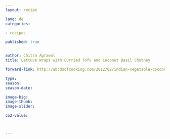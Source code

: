 ```yaml
---
layout: recipe

lang: de
categories:

- recipes

published: true


author: Chitra Agrawal
title: Lettuce Wraps with Curried Tofu and Coconut Basil Chutney

forward-link: http://abcdsofcooking.com/2012/02/indian-vegetable-coconut-curry/

type: 
season: 
season-date:  

image-big: 
image-thumb: 
image-slider: 

co2-value: 



---
```

